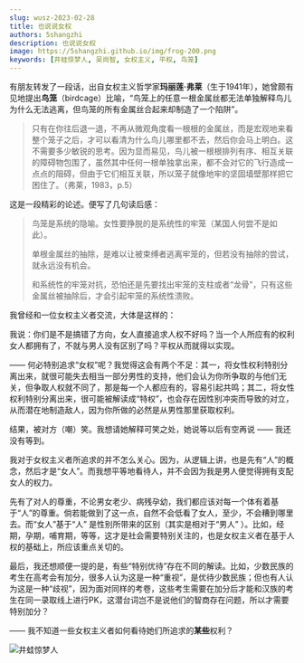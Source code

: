 ```yaml
---
slug: wusz-2023-02-28
title: 也说说女权
authors: 5shangzhi
description: 也说说女权
image: https://5shangzhi.github.io/img/frog-200.png
keywords: [井蛙惊梦人, 吴尚智, 女权主义, 平权, 鸟笼]
---
```


有朋友转发了一段话，出自女权主义哲学家**玛丽莲·弗莱**（生于1941年），她曾颇有见地提出**鸟笼**（birdcage）比喻，“鸟笼上的任意一根金属丝都无法单独解释鸟儿为什么无法逃离，但鸟笼的所有金属丝合起来却制造了一个陷阱”。

> 只有在你往后退一退，不再从微观角度看一根根的金属丝，而是宏观地来看整个笼子之后，才可以看清为什么鸟儿哪里都不去，然后你会马上明白。这不需要多少敏锐的思考。因为显而易见，鸟儿被一根根排列有序、相互关联的障碍物包围了，虽然其中任何一根单独拿出来，都不会对它的飞行造成一点点的阻碍，但由于它们相互关联，所以笼子就像地牢的坚固墙壁那样把它困住了。（弗莱，1983，p.5）

这是一段精彩的论述。便写了几句读后感：

> 鸟笼是系统的隐喻。女性要挣脱的是系统性的牢笼（某国人何尝不是如此）。
>
> 单根金属丝的抽除，是难以让被束缚者逃离牢笼的，但若没有抽除的尝试，就永远没有机会。
>
> 和系统性的牢笼对抗，恐怕还是先要找出牢笼的支柱或者“龙骨”，只有这些金属丝被抽除后，才会引起牢笼的系统性溃败。

我曾经和一位女权主义者交流，大体是这样的：

我说：你们是不是搞错了方向，女人直接追求人权不好吗？当一个人所应有的权利女人都拥有了，不就与男人没有区别了吗？平权从而就得以实现。

—— 何必特别追求“女权”呢？我觉得这会有两个不足：其一，将女性权利特别分离出来，就很可能失去相当一部分男性的支持，他们会认为你所争取的与他们无关，但争取人权就不同了，那是每一个人都应有的，容易引起共鸣；其二，将女性权利特别分离出来，很可能被解读成“特权”，也会存在因性别冲突而导致的对立，从而潜在地制造敌人，因为你所做的必然是从男性那里获取权利。

结果，被对方（嘲）笑。我想请她解释可笑之处，她说等以后有空再说 —— 我还没有等到。

我对于女权主义者所追求的并不怎么关心。因为，从逻辑上讲，也是先有“人”的概念，然后才是“女人”。而我想平等地看待人，并不会因为我是男人便觉得拥有支配女人的权力。

先有了对人的尊重，不论男女老少、病残孕幼，我们都应该对每一个体有着基于“人”的尊重。倘若能做到了这一点，自然不会低看了女人，至少，不会糟到哪里去。而“女人”基于“人” 是性别所带来的区别（其实是相对于“男人” ）。比如，经期，孕期，哺育期，等等，这才是社会需要特别关注的，也是女权主义者在基于人权的基础上，所应该重点关切的。

最后，我还想顺便一提的是，有些“特别优待”存在不同的解读。比如，少数民族的考生在高考会有加分，很多人认为这是一种“重视”，是优待少数民族；但也有人认为这是一种“歧视”，因为面对同样的考卷，这些考生需要在加分后才能和汉族的考生在同一录取线上进行PK，这潜台词岂不是说他们的智商存在问题，所以才需要特别加分？

—— 我不知道一些女权主义者如何看待她们所追求的**某些**权利？

![井蛙惊梦人](https://5shangzhi.github.io/img/frog.jpeg)
